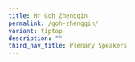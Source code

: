 ```yaml
---
title: Mr Goh Zhengqin
permalink: /goh-zhengqin/
variant: tiptap
description: ""
third_nav_title: Plenary Speakers
---
```

